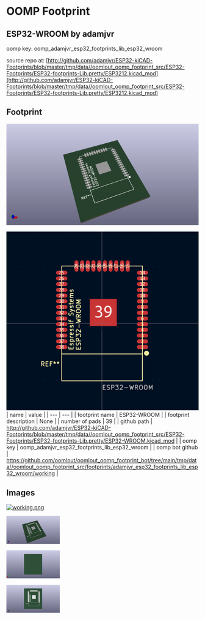 # OOMP Footprint  
## ESP32-WROOM  by adamjvr  
  
oomp key: oomp_adamjvr_esp32_footprints_lib_esp32_wroom  
  
source repo at: [http://github.com/adamjvr/ESP32-kiCAD-Footprints/blob/master/tmp/data//oomlout_oomp_footprint_src/ESP32-Footprints/ESP32-footprints-Lib.pretty/ESP3212.kicad_mod](http://github.com/adamjvr/ESP32-kiCAD-Footprints/blob/master/tmp/data//oomlout_oomp_footprint_src/ESP32-Footprints/ESP32-footprints-Lib.pretty/ESP3212.kicad_mod)  
## Footprint  
  
[![working_kicad_pcb_3d.png](working_kicad_pcb_3d_600.png)](working_kicad_pcb_3d.png)  
  
[![working.png](working_600.png)](working.png)  
| name | value | 
| --- | --- | 
| footprint name | ESP32-WROOM | 
| footprint description | None | 
| number of pads | 39 | 
| github path | http://github.com/adamjvr/ESP32-kiCAD-Footprints/blob/master/tmp/data//oomlout_oomp_footprint_src/ESP32-Footprints/ESP32-footprints-Lib.pretty/ESP32-WROOM.kicad_mod | 
| oomp key | oomp_adamjvr_esp32_footprints_lib_esp32_wroom | 
| oomp bot github | https://github.com/oomlout/oomlout_oomp_footprint_bot/tree/main/tmp/data//oomlout_oomp_footprint_src/footprints/adamjvr_esp32_footprints_lib_esp32_wroom/working | 
## Images  
  
[![working.png](working_140.png)](working.png)  
  
[![working_kicad_pcb_3d.png](working_kicad_pcb_3d_140.png)](working_kicad_pcb_3d.png)  
  
[![working_kicad_pcb_3d_back.png](working_kicad_pcb_3d_back_140.png)](working_kicad_pcb_3d_back.png)  
  
[![working_kicad_pcb_3d_front.png](working_kicad_pcb_3d_front_140.png)](working_kicad_pcb_3d_front.png)  
